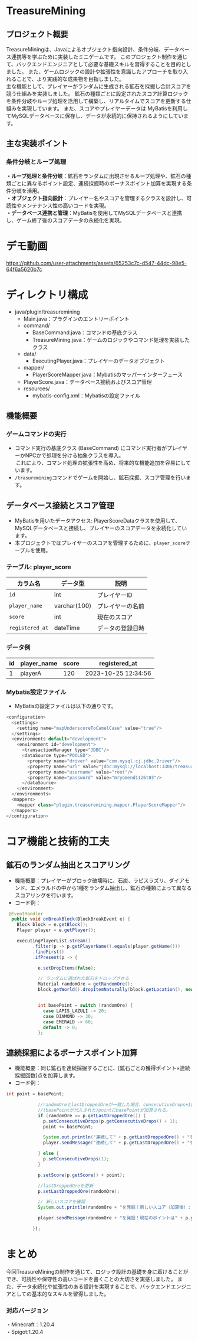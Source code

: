 # TreasureMining 
## プロジェクト概要 
TreasureMiningは、Javaによるオブジェクト指向設計、条件分岐、データベース連携等を学ぶために実装したミニゲームです。
このプロジェクト制作を通じて、バックエンドエンジニアとして必要な基礎スキルを習得することを目的としました。
また、ゲームロジックの設計や拡張性を意識したアプローチを取り入れることで、より実践的な成果物を目指しました。  
主な機能として、プレイヤーがランダムに生成される鉱石を採掘し合計スコアを競う仕組みを実装しました。
鉱石の種類ごとに設定されたスコア計算ロジックを条件分岐やループ処理を活用して構築し、リアルタイムでスコアを更新する仕組みを実現しています。
また、スコアやプレイヤーデータは MyBatisを利用してMySQLデータベースに保存し、データが永続的に保持されるようにしています。
 

## 主な実装ポイント
### 条件分岐とループ処理
**・ループ処理と条件分岐**：鉱石をランダムに出現させるループ処理や、鉱石の種類ごとに異なるポイント設定、連続採掘時のボーナスポイント加算を実現する条件分岐を活用。  
**・オブジェクト指向設計**：プレイヤー名やスコアを管理するクラスを設計し、可読性やメンテナンス性の高いコードを実現。  
**・データベース連携と管理**：MyBatisを使用してMySQLデータベースと連携し、ゲーム終了後のスコアデータの永続化を実現。  

# デモ動画
https://github.com/user-attachments/assets/65253c7c-d547-44dc-98e5-64f6a5620b7c

# ディレクトリ構成
* java/plugin/treasuremining  
  * Main.java：プラグインのエントリーポイント  
  * command/
    * BaseCommand.java：コマンドの基底クラス  
    * TreasureMining.java：ゲームのロジックやコマンド処理を実装したクラス
  * data/  
    * ExecutingPlayer.java：プレイヤーのデータオブジェクト
  * mapper/
    * PlayerScoreMapper.java：Mybatisのマッパーインターフェース
  * PlayerScore.java：データベース接続およびスコア管理
  * resources/
    * mybatis-config.xml：Mybatisの設定ファイル


## 機能概要
### ゲームコマンドの実行
* コマンド実行の基底クラス (BaseCommand) にコマンド実行者がプレイヤーかNPCかで処理を分ける抽象クラスを導入。  
&thinsp;これにより、コマンド処理の拡張性を高め、将来的な機能追加を容易にしています。 
* `/trasuremining`コマンドでゲームを開始し、鉱石採掘、スコア管理を行います。

## データベース接続とスコア管理
* MyBatisを用いたデータアクセス: PlayerScoreDataクラスを使用して、MySQLデータベースと接続し、プレイヤーのスコアデータを永続化しています。
* 本プロジェクトではプレイヤーのスコアを管理するために、`player_score`テーブルを使用。

### テーブル: player_score
| カラム名         | データ型         | 説明                   |
|------------------|--------------|------------------------|
| `id`            | int          | プレイヤーID           |
| `player_name`   | varchar(100) | プレイヤーの名前       |
| `score`         | int          | 現在のスコア           |
| `registered_at` | dateTime     | データの登録日時       |

### データ例
| id  | player_name | score | registered_at       |
|-----|-------------|-------|---------------------|
| 1   | playerA     | 120   | 2023-10-25 12:34:56|

### Mybatis設定ファイル
* MyBatisの設定ファイルは以下の通りです。
```java
<configuration>
  <settings>
    <setting name="mapUnderscoreToCamelCase" value="true"/>
  </settings>
  <environments default="development">
    <environment id="development">
      <transactionManager type="JDBC"/>
      <dataSource type="POOLED">
        <property name="driver" value="com.mysql.cj.jdbc.Driver"/>
        <property name="url" value="jdbc:mysql://localhost:3306/treasure_mining"/>
        <property name="username" value="root"/>
        <property name="password" value="mryomend1126t03"/>
      </dataSource>
    </environment>
  </environments>
  <mappers>
    <mapper class="plugin.treasuremining.mapper.PlayerScoreMapper"/>
  </mappers>
</configuration>
```
# コア機能と技術的工夫
## 鉱石のランダム抽出とスコアリング
* 機能概要：プレイヤーがブロック破壊時に、石炭、ラピスラズリ、ダイアモンド、エメラルドの中から1種をランダム抽出し、鉱石の種類によって異なるスコアリングを行います。
* コード例：
```java
 @EventHandler
  public void onBreakBlock(BlockBreakEvent e) {
    Block block = e.getBlock();
    Player player = e.getPlayer();

    executingPlayerList.stream()
          .filter(p -> p.getPlayerName().equals(player.getName()))
          .findFirst()
          .ifPresent(p -> {

            e.setDropItems(false);

            // ランダムに選ばれた鉱石をドロップさせる
            Material randomOre = getRandomOre();
            block.getWorld().dropItemNaturally(block.getLocation(), new ItemStack(randomOre, 1));


            int basePoint = switch (randomOre) {
              case LAPIS_LAZULI -> 20;
              case DIAMOND -> 30;
              case EMERALD -> 60;
              default -> 0;
            };
```            
## 連続採掘によるボーナスポイント加算
* 機能概要：同じ鉱石を連続採掘するごとに、[鉱石ごとの獲得ポイント×連続採掘回数]点を加算します。
* コード例：
```java
int point = basePoint;

            //randomOreとlastDroppedOreが一致した場合、consecutiveDrops+1回となり、
            //(basePointが代入された)pointにbasePointが加算される。
            if (randomOre == p.getLastDroppedOre()) {
              p.setConsecutiveDrops(p.getConsecutiveDrops() + 1);
              point += basePoint;

              System.out.println("連続して" + p.getLastDroppedOre() + "を発掘！ボーナスポイント" + point + "点を獲得！");
              player.sendMessage("連続して" + p.getLastDroppedOre() + "を発掘！ボーナスポイント" + point + "点を獲得！");

            } else {
              p.setConsecutiveDrops(1);
            }

            p.setScore(p.getScore() + point);

            //lastDroppedOreを更新
            p.setLastDroppedOre(randomOre);

            // 新しいスコアを確認
            System.out.println(randomOre + "を発掘！新しいスコア（加算後）: " + p.getScore());

            player.sendMessage(randomOre + "を発掘！現在のポイントは" + p.getScore() + "点！");

          });
```          
# まとめ
今回TreasureMiningの制作を通じて、ロジック設計の基礎を身に着けることができ、可読性や保守性の高いコードを書くことの大切さを実感しました。
また、データ永続化や拡張性のある設計を実現することで、バックエンドエンジニアとしての基本的なスキルを習得しました。

### 対応バージョン
・Minecraft：1.20.4  
・Spigot:1.20.4  
